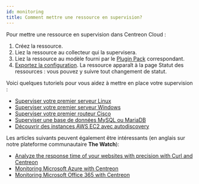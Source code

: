```yaml
---
id: monitoring
title: Comment mettre une ressource en supervision?
---
```


Pour mettre une ressource en supervision dans Centreon Cloud :

1. Créez la ressource.
2. Liez la ressource au collecteur qui la supervisera.
3. Liez la ressource au modèle fourni par le [Plugin Pack](../monitoring/pluginpacks.md) correspondant.
4. [Exportez la configuration](../monitoring/monitoring-servers/deploying-a-configuration.md). La ressource apparaît à la page Statut des ressources : vous pouvez y suivre tout changement de statut.

Voici quelques tutoriels pour vous aidez à mettre en place votre supervision :

* [Superviser votre premier serveur Linux](monitor-linux-server-with-snmp.md)
* [Superviser votre premier serveur Windows](monitor-windows-server-with-snmp.md)
* [Superviser votre premier routeur Cisco](monitor-cisco-router-with-snmp.md)
* [Superviser une base de données MySQL ou MariaDB](mysql_tuto.md)
* [Découvrir des instances AWS EC2 avec autodiscovery](autodisco-aws.md)

Les articles suivants peuvent également être intéressants (en anglais sur notre plateforme communautaire **The Watch**):

* [Analyze the response time of your websites with precision with Curl and Centreon](https://thewatch.centreon.com/product-how-to-21/analyze-the-response-time-of-your-websites-with-precision-with-curl-and-centreon-113)
* [Monitoring Microsoft Azure with Centreon](https://thewatch.centreon.com/product-how-to-21/monitoring-microsoft-azure-with-centreon-114)
* [Monitoring Microsoft Office 365 with Centreon](https://thewatch.centreon.com/product-how-to-21/monitoring-microsoft-office-365-with-centreon-120)
